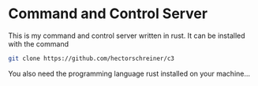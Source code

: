# Command and Control Server
This is my command and control server written in rust. It can be installed with the command
```bash
git clone https://github.com/hectorschreiner/c3
```

You also need the programming language rust installed on your machine...